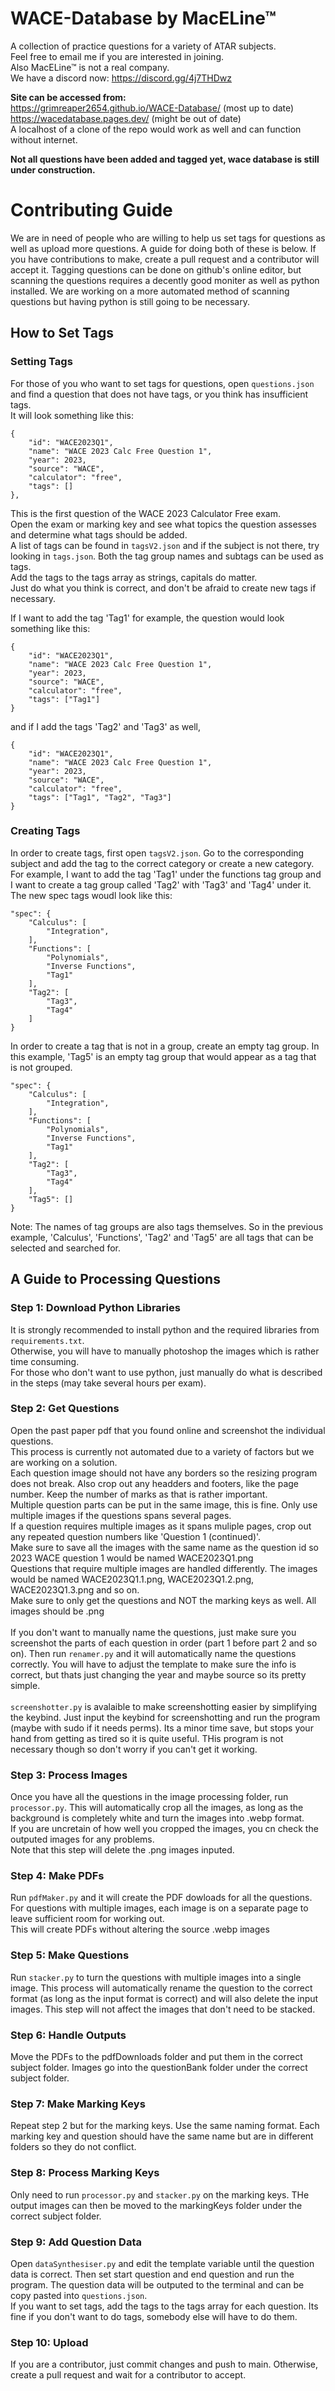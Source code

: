 # WACE-Database by MacELine™
A collection of practice questions for a variety of ATAR subjects. <br>
Feel free to email me if you are interested in joining. <br>
Also MacELine™ is not a real company. <br>
We have a discord now: https://discord.gg/4j7THDwz

**Site can be accessed from:**<br>
https://grimreaper2654.github.io/WACE-Database/ (most up to date) <br>
https://wacedatabase.pages.dev/ (might be out of date) <br>
A localhost of a clone of the repo would work as well and can function without internet. 

**Not all questions have been added and tagged yet, wace database is still under construction.**

# Contributing Guide
We are in need of people who are willing to help us set tags for questions as well as upload more questions. A guide for doing both of these is below. If you have contributions to make, create a pull request and a contributor will accept it. Tagging questions can be done on github's online editor, but scanning the questions requires a decently good moniter as well as python installed. We are working on a more automated method of scanning questions but having python is still going to be necessary.

## How to Set Tags

### Setting Tags
For those of you who want to set tags for questions, open `questions.json` and find a question that does not have tags, or you think has insufficient tags.<br>
It will look something like this:
```
{
    "id": "WACE2023Q1",
    "name": "WACE 2023 Calc Free Question 1",
    "year": 2023,
    "source": "WACE",
    "calculator": "free",
    "tags": []
},
```
This is the first question of the WACE 2023 Calculator Free exam.<br>
Open the exam or marking key and see what topics the question assesses and determine what tags should be added.<br>
A list of tags can be found in `tagsV2.json` and if the subject is not there, try looking in `tags.json`. Both the tag group names and subtags can be used as tags.<br>
Add the tags to the tags array as strings, capitals do matter.<br>
Just do what you think is correct, and don't be afraid to create new tags if necessary.<br>

If I want to add the tag 'Tag1' for example, the question would look something like this:
```
{
    "id": "WACE2023Q1",
    "name": "WACE 2023 Calc Free Question 1",
    "year": 2023,
    "source": "WACE",
    "calculator": "free",
    "tags": ["Tag1"]
}
```
and if I add the tags 'Tag2' and 'Tag3' as well,
```
{
    "id": "WACE2023Q1",
    "name": "WACE 2023 Calc Free Question 1",
    "year": 2023,
    "source": "WACE",
    "calculator": "free",
    "tags": ["Tag1", "Tag2", "Tag3"]
}
```

### Creating Tags
In order to create tags, first open `tagsV2.json`. Go to the corresponding subject and add the tag to the correct category or create a new category. <br>
For example, I want to add the tag 'Tag1' under the functions tag group and I want to create a tag group called 'Tag2' with 'Tag3' and 'Tag4' under it. The new spec tags woudl look like this:
```
"spec": {
    "Calculus": [
        "Integration", 
    ],
    "Functions": [
        "Polynomials",
        "Inverse Functions",
        "Tag1"
    ],
    "Tag2": [
        "Tag3",
        "Tag4"
    ]
}
```
In order to create a tag that is not in a group, create an empty tag group. In this example, 'Tag5' is an empty tag group that would appear as a tag that is not grouped.
```
"spec": {
    "Calculus": [
        "Integration", 
    ],
    "Functions": [
        "Polynomials",
        "Inverse Functions",
        "Tag1"
    ],
    "Tag2": [
        "Tag3",
        "Tag4"
    ],
    "Tag5": []
}
```
Note: The names of tag groups are also tags themselves. So in the previous example, 'Calculus', 'Functions', 'Tag2' and 'Tag5' are all tags that can be selected and searched for.

## A Guide to Processing Questions

### Step 1: Download Python Libraries
It is strongly recommended to install python and the required libraries from `requirements.txt`. <br>
Otherwise, you will have to manually photoshop the images which is rather time consuming. <br>
For those who don't want to use python, just manually do what is described in the steps (may take several hours per exam).

### Step 2: Get Questions
Open the past paper pdf that you found online and screenshot the individual questions. <br>
This process is currently not automated due to a variety of factors but we are working on a solution. <br>
Each question image should not have any borders so the resizing program does not break. Also crop out any headders and footers, like the page number. Keep the number of marks as that is rather important.<br>
Multiple question parts can be put in the same image, this is fine. Only use multiple images if the questions spans several pages.<br>
If a question requires multiple images as it spans muliple pages, crop out any repeated question numbers like 'Question 1 (continued)'.<br>
Make sure to save all the images with the same name as the question id so 2023 WACE question 1 would be named WACE2023Q1.png<br>
Questions that require multiple images are handled differently. The images would be named WACE2023Q1.1.png, WACE2023Q1.2.png, WACE2023Q1.3.png and so on.<br>
Make sure to only get the questions and NOT the marking keys as well. All images should be .png<br>
<br>
If you don't want to manually name the questions, just make sure you screenshot the parts of each question in order (part 1 before part 2 and so on). Then run `renamer.py` and it will automatically name the questions correctly. You will have to adjust the template to make sure the info is correct, but thats just changing the year and maybe source so its pretty simple.<br>
<br>
`screenshotter.py` is avalaible to make screenshotting easier by simplifying the keybind. Just input the keybind for screenshotting and run the program (maybe with sudo if it needs perms). Its a minor time save, but stops your hand from getting as tired so it is quite useful. THis program is not necessary though so don't worry if you can't get it working.

### Step 3: Process Images
Once you have all the questions in the image processing folder, run `processor.py`. This will automatically crop all the images, as long as the background is completely white and turn the images into .webp format.<br>
If you are uncretain of how well you cropped the images, you cn check the outputed images for any problems.<br>
Note that this step will delete the .png images inputed.

### Step 4: Make PDFs
Run `pdfMaker.py` and it will create the PDF dowloads for all the questions. For questions with multiple images, each image is on a separate page to leave sufficient room for working out.<br>
This will create PDFs without altering the source .webp images

### Step 5: Make Questions
Run `stacker.py` to turn the questions with multiple images into a single image. This process will automatically rename the question to the correct format (as long as the input format is correct) and will also delete the input images. This step will not affect the images that don't need to be stacked.

### Step 6: Handle Outputs
Move the PDFs to the pdfDownloads folder and put them in the correct subject folder. Images go into the questionBank folder under the correct subject folder. 

### Step 7: Make Marking Keys
Repeat step 2 but for the marking keys. Use the same naming format. Each marking key and question should have the same name but are in different folders so they do not conflict.

### Step 8: Process Marking Keys
Only need to run `processor.py` and `stacker.py` on the marking keys. THe output images can then be moved to the markingKeys folder under the correct subject folder. 

### Step 9: Add Question Data
Open `dataSynthesiser.py` and edit the template variable until the question data is correct. Then set start question and end question and run the program. The question data will be outputed to the terminal and can be copy pasted into `questions.json`. <br>
If you want to set tags, add the tags to the tags array for each question. Its fine if you don't want to do tags, somebody else will have to do them.

### Step 10: Upload
If you are a contributor, just commit changes and push to main. Otherwise, create a pull request and wait for a contributor to accept.
